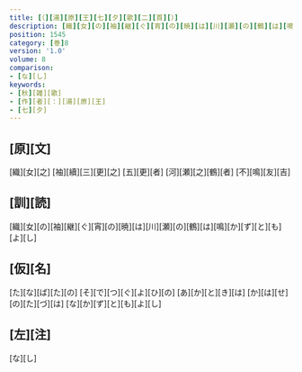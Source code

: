 ```yaml
---
title: [（][湯][原][王][七][夕][歌][二][首][）]
description: [織][女][の][袖][継][ぐ][宵][の][暁][は][川][瀬][の][鶴][は][鳴][か][ず][と][も][よ][し]
position: 1545
category: [巻]8
version: '1.0'
volume: 8
comparison:
- [な][し]
keywords:
- [秋][雑][歌]
- [作][者][：][湯][原][王]
- [七][夕]
---
```


## [原][文]

[織][女][之] [袖][續][三][更][之] [五][更][者] [河][瀬][之][鶴][者] [不][鳴][友][吉]

## [訓][読]

[織][女][の][袖][継][ぐ][宵][の][暁][は][川][瀬][の][鶴][は][鳴][か][ず][と][も][よ][し]

## [仮][名]

[た][な][ば][た][の] [そ][で][つ][ぐ][よ][ひ][の] [あ][か][と][き][は] [か][は][せ][の][た][づ][は] [な][か][ず][と][も][よ][し]

## [左][注]

[な][し]
